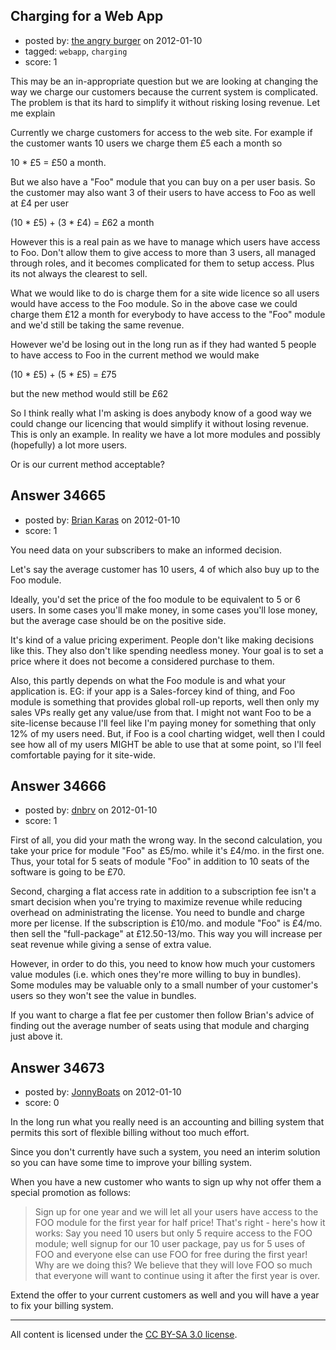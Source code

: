 ## Charging for a Web App

- posted by: [the angry burger](https://stackexchange.com/users/-1/15531-the-angry-burger) on 2012-01-10
- tagged: `webapp`, `charging`
- score: 1

This may be an in-appropriate question but we are looking at changing the way we charge our customers because the current system is complicated. The problem is that its hard to simplify it without risking losing revenue. Let me explain

Currently we charge customers for access to the web site. For example if the customer wants 10  users we charge them £5 each a month so

10 * £5 = £50 a month.

But we also have a "Foo" module that you can buy on a per user basis. So the customer may also want 3 of their users to have access to Foo as well at £4 per user

(10 * £5) + (3 * £4) = £62 a month

However this is a real pain as we have to manage which users have access to Foo. Don't allow them to give access to more than 3 users, all managed through roles, and it becomes complicated for them to setup access. Plus its not always the clearest to sell.

What we would like to do is charge them for a site wide licence so all users would have access to the Foo module. So in the above case we could charge them £12 a month for everybody to have access to the "Foo" module and we'd still be taking the same revenue.

However we'd be losing out in the long run as if they had wanted 5 people to have access to Foo in the current method we would make

(10 * £5) + (5 * £5) = £75

but the new method would still be £62

So I think really what I'm asking is does anybody know of a good way we could change our licencing that would simplify it without losing revenue. This is only an example. In reality we have a lot more modules and possibly (hopefully) a lot more users.

Or is our current method acceptable?


## Answer 34665

- posted by: [Brian Karas](https://stackexchange.com/users/-1/8465-brian-karas) on 2012-01-10
- score: 1

You need data on your subscribers to make an informed decision.

Let's say the average customer has 10 users, 4 of which also buy up to the Foo module.

Ideally, you'd set the price of the foo module to be equivalent to 5 or 6 users.  In some cases you'll make money, in some cases you'll lose money, but the average case should be on the positive side.

It's kind of a value pricing experiment.  People don't like making decisions like this.  They also don't like spending needless money.  Your goal is to set a price where it does not become a considered purchase to them.

Also, this partly depends on what the Foo module is and what your application is.  EG: if your app is a Sales-forcey kind of thing, and Foo module is something that provides global roll-up reports, well then only my sales VPs really get any value/use from that.  I might not want Foo to be a site-license because I'll feel like I'm paying money for something that only 12% of my users need.  But, if Foo is a cool charting widget, well then I could see how all of my users MIGHT be able to use that at some point, so I'll feel comfortable paying for it site-wide.


## Answer 34666

- posted by: [dnbrv](https://stackexchange.com/users/-1/15284-dnbrv) on 2012-01-10
- score: 1

First of all, you did your math the wrong way. In the second calculation, you take your price for module "Foo" as £5/mo. while it's £4/mo. in the first one. Thus, your total for 5 seats of module "Foo" in addition to 10 seats of the software is going to be £70.

Second, charging a flat access rate in addition to a subscription fee isn't a smart decision when you're trying to maximize revenue while reducing overhead on administrating the license. You need to bundle and charge more per license. If the subscription is £10/mo. and module "Foo" is £4/mo. then sell the "full-package" at £12.50-13/mo. This way you will increase per seat revenue while giving a sense of extra value.

However, in order to do this, you need to know how much your customers value modules (i.e. which ones they're more willing to buy in bundles). Some modules may be valuable only to a small number of your customer's users so they won't see the value in bundles.

If you want to charge a flat fee per customer then follow Brian's advice of finding out the average number of seats using that module and charging just above it.


## Answer 34673

- posted by: [JonnyBoats](https://stackexchange.com/users/-1/3100-jonnyboats) on 2012-01-10
- score: 0

In the long run what you really need is an accounting and billing system that permits this sort of flexible billing without too much effort.

Since you don't currently have such a system, you need an interim solution so you can have some time to improve your billing system.

When you have a new customer who wants to sign up why not offer them a special promotion as follows:

> Sign up for one year and we will let all your users have access to the
> FOO module for the first year for half price! That's right - here's
> how it works: Say you need 10 users but only 5 require access to the
> FOO module; well signup for our 10 user package, pay us for 5 uses of
> FOO and everyone else can use FOO for free during the first year! Why
> are we doing this? We believe that they will love FOO so much that
> everyone will want to continue using it after the first year is over.


Extend the offer to your current customers as well and you will have a year to fix your billing system.



---

All content is licensed under the [CC BY-SA 3.0 license](https://creativecommons.org/licenses/by-sa/3.0/).
